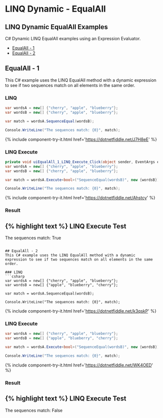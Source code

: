 # LINQ Dynamic - EqualAll

## LINQ Dynamic EqualAll Examples
C# Dynamic LINQ EqualAll examples using an Expression Evaluator.

- [EqualAll - 1](#equalall---1)
- [EqualAll - 2](#equalall---2)

## EqualAll - 1
This C# example uses the LINQ EqualAll method with a dynamic expression to see if two sequences match on all elements in the same order.

### LINQ
```csharp
var wordsA = new[] {"cherry", "apple", "blueberry"};
var wordsB = new[] {"cherry", "apple", "blueberry"};

var match = wordsA.SequenceEqual(wordsB);

Console.WriteLine("The sequences match: {0}", match);
```
{% include component-try-it.html href='https://dotnetfiddle.net/J7H8eE' %}

### LINQ Execute
```csharp
private void uiEqualAll_1_LINQ_Execute_Click(object sender, EventArgs e)
var wordsA = new[] {"cherry", "apple", "blueberry"};
var wordsB = new[] {"cherry", "apple", "blueberry"};

var match = wordsA.Execute<bool>("SequenceEqual(wordsB)", new {wordsB});

Console.WriteLine("The sequences match: {0}", match);
```
{% include component-try-it.html href='https://dotnetfiddle.net/Ahstcy' %}

### Result
{% highlight text %}
LINQ Execute Test
------------------------------
The sequences match: True

```

## EqualAll - 2
This C# example uses the LINQ EqualAll method with a dynamic expression to see if two sequences match on all elements in the same order.

### LINQ
```csharp
var wordsA = new[] {"cherry", "apple", "blueberry"};
var wordsB = new[] {"apple", "blueberry", "cherry"};

var match = wordsA.SequenceEqual(wordsB);

Console.WriteLine("The sequences match: {0}", match);
```
{% include component-try-it.html href='https://dotnetfiddle.net/k3qskP' %}

### LINQ Execute
```csharp
var wordsA = new[] {"cherry", "apple", "blueberry"};
var wordsB = new[] {"apple", "blueberry", "cherry"};

var match = wordsA.Execute<bool>("SequenceEqual(wordsB)", new {wordsB});

Console.WriteLine("The sequences match: {0}", match);
```
{% include component-try-it.html href='https://dotnetfiddle.net/WK4OED' %}

### Result
{% highlight text %}
LINQ Execute Test
------------------------------
The sequences match: False

```
